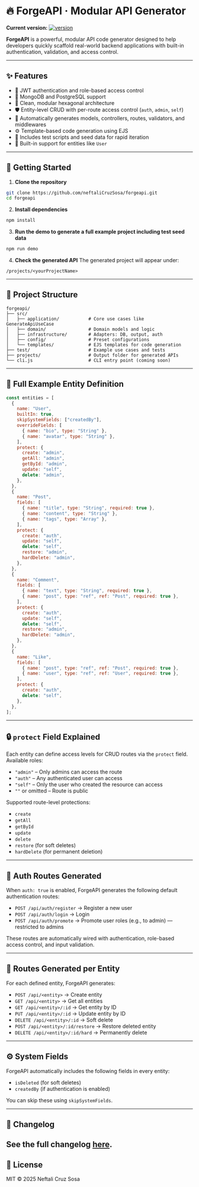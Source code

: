 # 🔥 ForgeAPI · Modular API Generator

**Current version:** [![version](https://img.shields.io/badge/version-0.1.1-blue.svg)](https://github.com/neftaliCruzSosa/forgeapi/releases)

**ForgeAPI** is a powerful, modular API code generator designed to help developers quickly scaffold real-world backend applications with built-in authentication, validation, and access control.

---

## ✨ Features

- 🔐 JWT authentication and role-based access control
- 🧱 MongoDB and PostgreSQL support
- 🧩 Clean, modular hexagonal architecture
- 🛡️ Entity-level CRUD with per-route access control (`auth`, `admin`, `self`)
- 📂 Automatically generates models, controllers, routes, validators, and middlewares
- ⚙️ Template-based code generation using EJS
- 🧪 Includes test scripts and seed data for rapid iteration
- 👤 Built-in support for entities like `User`

---

## 🚀 Getting Started

1. **Clone the repository**
```bash
git clone https://github.com/neftaliCruzSosa/forgeapi.git
cd forgeapi
```

2. **Install dependencies**
```bash
npm install
```

3. **Run the demo to generate a full example project including test seed data**
```bash
npm run demo
```

4. **Check the generated API**
The generated project will appear under:
```
/projects/<yourProjectName>
```

---

## 📁 Project Structure

```
forgeapi/
├── src/
│   ├── application/           # Core use cases like GenerateApiUseCase
│   ├── domain/                # Domain models and logic
│   ├── infrastructure/        # Adapters: DB, output, auth
│   ├── config/                # Preset configurations
│   └── templates/             # EJS templates for code generation
├── test/                      # Example use cases and tests
├── projects/                  # Output folder for generated APIs
└── cli.js                     # CLI entry point (coming soon)
```

---

## 🧪 Full Example Entity Definition

```js
const entities = [
  {
    name: "User",
    builtIn: true,
    skipSystemFields: ["createdBy"],
    overrideFields: [
      { name: "bio", type: "String" },
      { name: "avatar", type: "String" },
    ],
    protect: {
      create: "admin",
      getAll: "admin",
      getById: "admin",
      update: "self",
      delete: "admin",
    },
  },
  {
    name: "Post",
    fields: [
      { name: "title", type: "String", required: true },
      { name: "content", type: "String" },
      { name: "tags", type: "Array" },
    ],
    protect: {
      create: "auth",
      update: "self",
      delete: "self",
      restore: "admin",
      hardDelete: "admin",
    },
  },
  {
    name: "Comment",
    fields: [
      { name: "text", type: "String", required: true },
      { name: "post", type: "ref", ref: "Post", required: true },
    ],
    protect: {
      create: "auth",
      update: "self",
      delete: "self",
      restore: "admin",
      hardDelete: "admin",
    },
  },
  {
    name: "Like",
    fields: [
      { name: "post", type: "ref", ref: "Post", required: true },
      { name: "user", type: "ref", ref: "User", required: true },
    ],
    protect: {
      create: "auth",
      delete: "self",
    },
  },
];
```

---

## 🔒 `protect` Field Explained

Each entity can define access levels for CRUD routes via the `protect` field. Available roles:

- `"admin"` – Only admins can access the route
- `"auth"` – Any authenticated user can access
- `"self"` – Only the user who created the resource can access
- `""` or omitted – Route is public

Supported route-level protections:

- `create`
- `getAll`
- `getById`
- `update`
- `delete`
- `restore` (for soft deletes)
- `hardDelete` (for permanent deletion)

---

## 🔑 Auth Routes Generated

When `auth: true` is enabled, ForgeAPI generates the following default authentication routes:

- `POST /api/auth/register` → Register a new user  
- `POST /api/auth/login` → Login
- `POST /api/auth/promote` → Promote user roles (e.g., to admin) — restricted to admins

These routes are automatically wired with authentication, role-based access control, and input validation.

---

## 🔁 Routes Generated per Entity

For each defined entity, ForgeAPI generates:

- `POST /api/<entity>` → Create entity
- `GET /api/<entity>` → Get all entities
- `GET /api/<entity>/:id` → Get entity by ID
- `PUT /api/<entity>/:id` → Update entity by ID
- `DELETE /api/<entity>/:id` → Soft delete
- `POST /api/<entity>/:id/restore` → Restore deleted entity
- `DELETE /api/<entity>/:id/hard` → Permanently delete

---

## ⚙️ System Fields

ForgeAPI automatically includes the following fields in every entity:

- `isDeleted` (for soft deletes)
- `createdBy` (if authentication is enabled)

You can skip these using `skipSystemFields`.

---

## 📄 Changelog

See the full changelog [here](./CHANGELOG.md).
---

## 📄 License

MIT © 2025 Neftali Cruz Sosa

